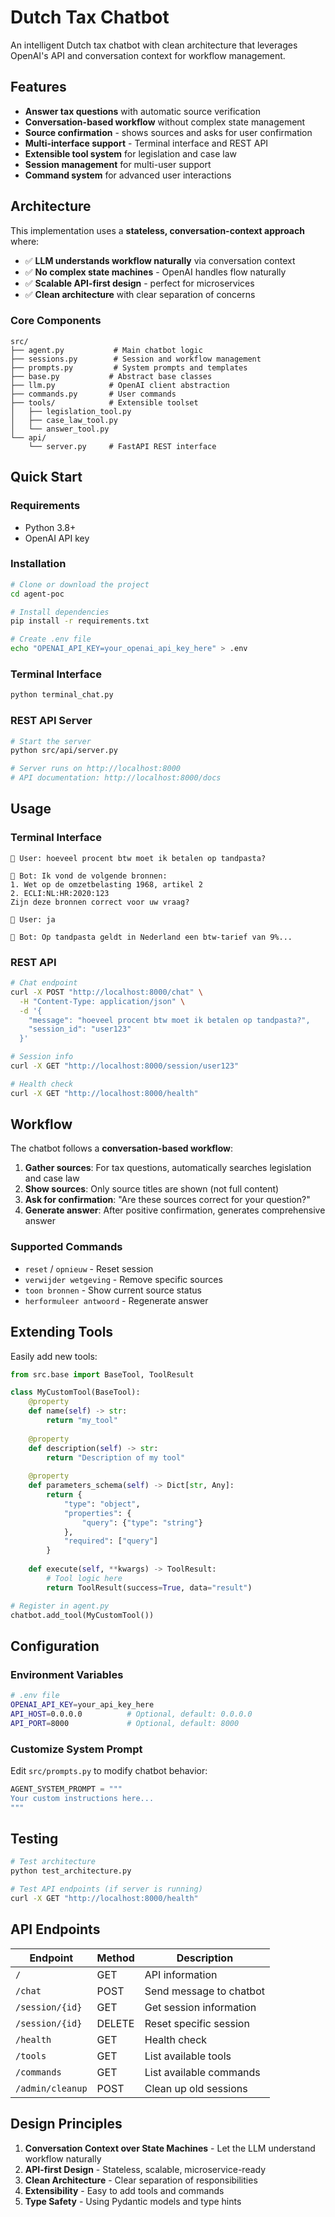 # Dutch Tax Chatbot

An intelligent Dutch tax chatbot with clean architecture that leverages OpenAI's API and conversation context for workflow management.

## Features

- **Answer tax questions** with automatic source verification
- **Conversation-based workflow** without complex state management
- **Source confirmation** - shows sources and asks for user confirmation
- **Multi-interface support** - Terminal interface and REST API
- **Extensible tool system** for legislation and case law
- **Session management** for multi-user support
- **Command system** for advanced user interactions

## Architecture

This implementation uses a **stateless, conversation-context approach** where:

- ✅ **LLM understands workflow naturally** via conversation context
- ✅ **No complex state machines** - OpenAI handles flow naturally
- ✅ **Scalable API-first design** - perfect for microservices
- ✅ **Clean architecture** with clear separation of concerns

### Core Components

```
src/
├── agent.py           # Main chatbot logic
├── sessions.py        # Session and workflow management
├── prompts.py         # System prompts and templates
├── base.py           # Abstract base classes
├── llm.py            # OpenAI client abstraction
├── commands.py       # User commands
├── tools/            # Extensible toolset
│   ├── legislation_tool.py
│   ├── case_law_tool.py
│   └── answer_tool.py
└── api/
    └── server.py     # FastAPI REST interface
```

## Quick Start

### Requirements

- Python 3.8+
- OpenAI API key

### Installation

```bash
# Clone or download the project
cd agent-poc

# Install dependencies
pip install -r requirements.txt

# Create .env file
echo "OPENAI_API_KEY=your_openai_api_key_here" > .env
```

### Terminal Interface

```bash
python terminal_chat.py
```

### REST API Server

```bash
# Start the server
python src/api/server.py

# Server runs on http://localhost:8000
# API documentation: http://localhost:8000/docs
```

## Usage

### Terminal Interface

```
💬 User: hoeveel procent btw moet ik betalen op tandpasta?

🤖 Bot: Ik vond de volgende bronnen:
1. Wet op de omzetbelasting 1968, artikel 2
2. ECLI:NL:HR:2020:123
Zijn deze bronnen correct voor uw vraag?

💬 User: ja

🤖 Bot: Op tandpasta geldt in Nederland een btw-tarief van 9%...
```

### REST API

```bash
# Chat endpoint
curl -X POST "http://localhost:8000/chat" \
  -H "Content-Type: application/json" \
  -d '{
    "message": "hoeveel procent btw moet ik betalen op tandpasta?",
    "session_id": "user123"
  }'

# Session info
curl -X GET "http://localhost:8000/session/user123"

# Health check
curl -X GET "http://localhost:8000/health"
```

## Workflow

The chatbot follows a **conversation-based workflow**:

1. **Gather sources**: For tax questions, automatically searches legislation and case law
2. **Show sources**: Only source titles are shown (not full content)
3. **Ask for confirmation**: "Are these sources correct for your question?"
4. **Generate answer**: After positive confirmation, generates comprehensive answer

### Supported Commands

- `reset` / `opnieuw` - Reset session
- `verwijder wetgeving` - Remove specific sources
- `toon bronnen` - Show current source status
- `herformuleer antwoord` - Regenerate answer

## Extending Tools

Easily add new tools:

```python
from src.base import BaseTool, ToolResult

class MyCustomTool(BaseTool):
    @property
    def name(self) -> str:
        return "my_tool"
    
    @property
    def description(self) -> str:
        return "Description of my tool"
    
    @property
    def parameters_schema(self) -> Dict[str, Any]:
        return {
            "type": "object",
            "properties": {
                "query": {"type": "string"}
            },
            "required": ["query"]
        }
    
    def execute(self, **kwargs) -> ToolResult:
        # Tool logic here
        return ToolResult(success=True, data="result")

# Register in agent.py
chatbot.add_tool(MyCustomTool())
```

## Configuration

### Environment Variables

```bash
# .env file
OPENAI_API_KEY=your_api_key_here
API_HOST=0.0.0.0          # Optional, default: 0.0.0.0
API_PORT=8000             # Optional, default: 8000
```

### Customize System Prompt

Edit `src/prompts.py` to modify chatbot behavior:

```python
AGENT_SYSTEM_PROMPT = """
Your custom instructions here...
"""
```

## Testing

```bash
# Test architecture
python test_architecture.py

# Test API endpoints (if server is running)
curl -X GET "http://localhost:8000/health"
```

## API Endpoints

| Endpoint | Method | Description |
|----------|--------|-------------|
| `/` | GET | API information |
| `/chat` | POST | Send message to chatbot |
| `/session/{id}` | GET | Get session information |
| `/session/{id}` | DELETE | Reset specific session |
| `/health` | GET | Health check |
| `/tools` | GET | List available tools |
| `/commands` | GET | List available commands |
| `/admin/cleanup` | POST | Clean up old sessions |

## Design Principles

1. **Conversation Context over State Machines** - Let the LLM understand workflow naturally
2. **API-first Design** - Stateless, scalable, microservice-ready
3. **Clean Architecture** - Clear separation of responsibilities
4. **Extensibility** - Easy to add tools and commands
5. **Type Safety** - Using Pydantic models and type hints

